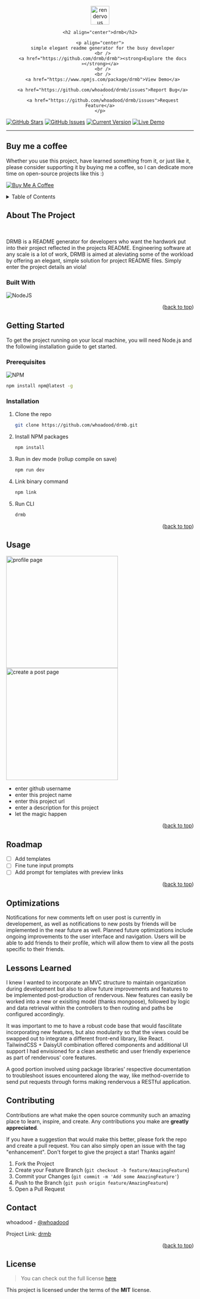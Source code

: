 
  <a name="readme-top" />
  <br />

  <div align="center">
    <a href="https://github.com/whoadood/drmb">
      <img src="https://github.com/yiremorlans/rendervous/blob/main/public/imgs/render-icon.png" alt="rendervous logo" width="50" height="50">
    </a>

    <h2 align="center">drmb</h2>

    <p align="center">
      simple elegant readme generator for the busy developer
      <br />
      <a href="https://github.com/drmb/drmb"><strong>Explore the docs »</strong></a>
      <br />
      <br />
      <a href="https://www.npmjs.com/package/drmb">View Demo</a>
      ·
      <a href="https://github.com/whoadood/drmb/issues">Report Bug</a>
      ·
      <a href="https://github.com/whoadood/drmb/issues">Request Feature</a>
    </p>
  </div>

  [![GitHub Stars](https://img.shields.io/github/stars/whoadood/drmb.svg)](https://github.com/whoadood/drmb/stargazers) [![GitHub Issues](https://img.shields.io/github/issues/whoadood/drmb.svg)](https://github.com/whoadood/drmb/issues) [![Current Version](https://img.shields.io/badge/version-1.0.0-green.svg)](https://github.com/whoadood/drmb) [![Live Demo](https://img.shields.io/badge/demo-online-green.svg)](https://github.com/whoadood/drmb)
  


  ---
  
  ## Buy me a coffee

  Whether you use this project, have learned something from it, or just like it, please consider supporting it by buying me a coffee, so I can dedicate more time on open-source projects like this :)
  
  <a href="https://www.buymeacoffee.com/whoadood" target="_blank"><img src="https://www.buymeacoffee.com/assets/img/custom_images/orange_img.png" alt="Buy Me A Coffee" style="height: auto !important;width: auto !important;" ></a>
  
<!-- <a name="readme-top"></a>
<br />

<div align="center">
  <a href="https://github.com/whoadood/drmb">
    <img src="https://github.com/yiremorlans/rendervous/blob/main/public/imgs/render-icon.png" alt="rendervous logo" width="50" height="50">
  </a>

  <h2 align="center">Dont Read Me Bro</h2>

  <p align="center">
    Simple elegant README.md files at the push of a button.
    <br />
    <a href="https://github.com/whoadood/drmb"><strong>Explore the docs »</strong></a>
    <br />
    <br />
    <a href="https://www.npmjs.com/package/drmb">View Demo</a>
    ·
    <a href="https://github.com/whoadood/drmb/issues">Report Bug</a>
    ·
    <a href="https://github.com/whoadood/drmb/issues">Request Feature</a>
  </p>
</div> -->

<!-- TABLE OF CONTENTS -->
<details>
  <summary>Table of Contents</summary>
  <ol>
    <li>
      <a href="#about-the-project">About The Project</a>
      <ul>
        <li><a href="#built-with">Built With</a></li>
      </ul>
    </li>    <li>
      <a href="#getting-started">Getting Started</a>
      <ul>
        <li><a href="#prerequisites">Prerequisites</a></li>
        <li><a href="#installation">Installation</a></li>
      </ul>
    </li>
    <li><a href="#usage">Usage</a></li>
    <li><a href="#roadmap">Roadmap</a></li>
    <li><a href="#optimizations">Optimizations</a></li>
    <li><a href="#lessons-learned">Lessons Learned</a></li>
    <li><a href="#contributing">Contributing</a></li>
    <li><a href="#license">License</a></li>
    <li><a href="#contact">Contact</a></li>
    
  </ol>
</details>

## About The Project

<!-- project main image -->

<!-- <div align="center">
  <img src="https://github.com/yiremorlans/rendervous/blob/main/public/imgs/render-landing.png" alt="rendervous landing page" width="400px"/>
</div> -->

<br>
<!-- project description here -->

DRMB is a README generator for developers who want the hardwork put into their project reflected in the projects README. Engineering software at any scale is a lot of work, DRMB is aimed at aleviating some of the workload by offering an elegant, simple solution for project README files. Simply enter the project details an viola!

### Built With

<!-- project technologies icons -->

![NodeJS](https://img.shields.io/badge/node.js-6DA55F?style=for-the-badge&logo=node.js&logoColor=white)

<p align="right">(<a href="#readme-top">back to top</a>)</p>

## Getting Started

To get the project running on your local machine, you will need Node.js and the following installation guide to get started.

### Prerequisites

![NPM](https://img.shields.io/badge/NPM-%23000000.svg?style=for-the-badge&logo=npm&logoColor=white)

```sh
npm install npm@latest -g
```

### Installation

1. Clone the repo
   ```sh
   git clone https://github.com/whoadood/drmb.git
   ```
2. Install NPM packages
   ```sh
   npm install
   ```
3. Run in dev mode (rollup compile on save)
   ```sh
   npm run dev
   ```
4. Link binary command
   ```sh
   npm link
   ```
5. Run CLI
   ```sh
   drmb
   ```

<p align="right">(<a href="#readme-top">back to top</a>)</p>

## Usage

<!-- project demo images -->

<img src="https://github.com/yiremorlans/rendervous/blob/main/public/imgs/render-profile.png" alt="profile page" width="300px"/>
<img src="https://github.com/yiremorlans/rendervous/blob/main/public/imgs/render-post.png" alt="create a post page" width="300px"/>

<!-- project usage guide -->

- enter github username
- enter this project name
- enter this project url
- enter a description for this project
- let the magic happen

<p align="right">(<a href="#readme-top">back to top</a>)</p>

## Roadmap

<!-- future plans for project -->

- [ ] Add templates
- [ ] Fine tune input prompts
- [ ] Add prompt for templates with preview links

<!-- link to github issues -->
<!-- See the [open issues](https://github.com/yiremorlans/rendervous/issues) for a full list of proposed features (and known issues). -->

<p align="right">(<a href="#readme-top">back to top</a>)</p>

## Optimizations

<!-- optimization plans -->

Notifications for new comments left on user post is currently in developement, as well as notifications to new posts by friends will be implemented in the near future as well. Planned future optimizations include ongoing improvements to the user interface and navigation. Users will be able to add friends to their profile, which will allow them to view all the posts specific to their friends.

## Lessons Learned

<!-- a few paragraphs about project learnings -->

I knew I wanted to incorporate an MVC structure to maintain organization during development but also to allow future improvements and features to be implemented post-production of rendervous. New features can easily be worked into a new or exisiting model (thanks mongoose), followed by logic and data retrieval within the controllers to then routing and paths be configured accordingly.

It was important to me to have a robust code base that would fascilitate incorporating new features, but also modularity so that the views could be swapped out to integrate a different front-end library, like React. TailwindCSS + DaisyUI combination offered components and additional UI support I had envisioned for a clean aesthetic and user friendly experience as part of rendervous' core features.

A good portion involved using package libraries' respective documentation to troubleshoot issues encountered along the way, like method-override to send put requests through forms making rendervous a RESTful application.

## Contributing

Contributions are what make the open source community such an amazing place to learn, inspire, and create. Any contributions you make are **greatly appreciated**.

If you have a suggestion that would make this better, please fork the repo and create a pull request. You can also simply open an issue with the tag "enhancement".
Don't forget to give the project a star! Thanks again!

1. Fork the Project
2. Create your Feature Branch (`git checkout -b feature/AmazingFeature`)
3. Commit your Changes (`git commit -m 'Add some AmazingFeature'`)
4. Push to the Branch (`git push origin feature/AmazingFeature`)
5. Open a Pull Request

<!-- LICENSE -->

<!-- ## License

Distributed under the MIT License. See `LICENSE.txt` for more information. -->

<!-- CONTACT -->

<!-- ## Contact

whoadood - [@whoa\_\_dood](https://twitter.com/whoa__dood)

Project Link: [drmb](https://github.com/whoadood/drmb)

<p align="right">(<a href="#readme-top">back to top</a>)</p> -->

<!-- MARKDOWN LINKS & IMAGES -->
<!-- https://www.markdownguide.org/basic-syntax/#reference-style-links -->

<!-- [contributors-shield]: https://img.shields.io/github/contributors/yiremorlans/rendervous.svg?style=for-the-badge
[contributors-url]: https://github.com/yiremorlans/rendervous/graphs/contributors
[forks-shield]: https://img.shields.io/github/forks/yiremorlans/rendervous.svg?style=for-the-badge
[forks-url]: https://github.com/yiremorlans/rendervous/network/members
[stars-shield]: https://img.shields.io/github/stars/yiremorlans/rendervous.svg?style=for-the-badge
[stars-url]: https://github.com/yiremorlans/rendervous/stargazers
[issues-shield]: https://img.shields.io/github/issues/yiremorlans/rendervous.svg?style=for-the-badge
[issues-url]: https://github.com/yiremorlans/rendervous/issues
[license-shield]: https://img.shields.io/github/license/yiremorlans/rendervous.svg?style=for-the-badge
[license-url]: https://github.com/yiremorlans/rendervous/blob/master/LICENSE.txt
[linkedin-shield]: https://img.shields.io/badge/-LinkedIn-black.svg?style=for-the-badge&logo=linkedin&colorB=555
[linkedin-url]: https://linkedin.com/in/yiremorlans
[product-screenshot]: images/screenshot.png
[next.js]: https://img.shields.io/badge/next.js-000000?style=for-the-badge&logo=nextdotjs&logoColor=white
[next-url]: https://nextjs.org/
[react.js]: https://img.shields.io/badge/React-20232A?style=for-the-badge&logo=react&logoColor=61DAFB
[react-url]: https://reactjs.org/
[vue.js]: https://img.shields.io/badge/Vue.js-35495E?style=for-the-badge&logo=vuedotjs&logoColor=4FC08D
[vue-url]: https://vuejs.org/
[angular.io]: https://img.shields.io/badge/Angular-DD0031?style=for-the-badge&logo=angular&logoColor=white
[angular-url]: https://angular.io/
[svelte.dev]: https://img.shields.io/badge/Svelte-4A4A55?style=for-the-badge&logo=svelte&logoColor=FF3E00
[svelte-url]: https://svelte.dev/
[laravel.com]: https://img.shields.io/badge/Laravel-FF2D20?style=for-the-badge&logo=laravel&logoColor=white
[laravel-url]: https://laravel.com
[bootstrap.com]: https://img.shields.io/badge/Bootstrap-563D7C?style=for-the-badge&logo=bootstrap&logoColor=white
[bootstrap-url]: https://getbootstrap.com
[jquery.com]: https://img.shields.io/badge/jQuery-0769AD?style=for-the-badge&logo=jquery&logoColor=white
[jquery-url]: https://jquery.com -->


## Contact

whoadood - [@whoadood](https://twitter.com/whoadood)

Project Link: [drmb](https://github.com/whoadood/drmb)

<p align="right">(<a href="#readme-top">back to top</a>)</p>
  

## License

> You can check out the full license [here](https://github.com/whoadood/drmb/LICENSE)

This project is licensed under the terms of the **MIT** license.

